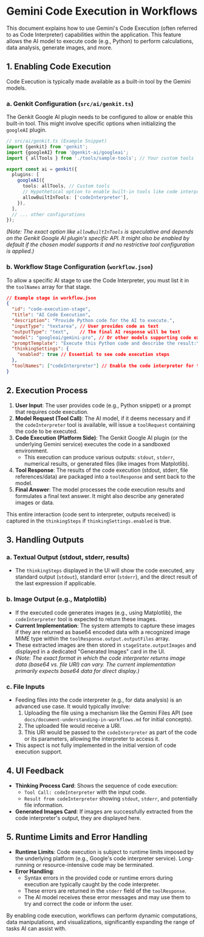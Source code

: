 # Gemini Code Execution in Workflows

This document explains how to use Gemini's Code Execution (often referred to as Code Interpreter) capabilities within the application. This feature allows the AI model to execute code (e.g., Python) to perform calculations, data analysis, generate images, and more.

## 1. Enabling Code Execution

Code Execution is typically made available as a built-in tool by the Gemini models.

### a. Genkit Configuration (`src/ai/genkit.ts`)

The Genkit Google AI plugin needs to be configured to allow or enable this built-in tool. This might involve specific options when initializing the `googleAI` plugin.

```typescript
// src/ai/genkit.ts (Example Snippet)
import {genkit} from 'genkit';
import {googleAI} from '@genkit-ai/googleai';
import { allTools } from './tools/sample-tools'; // Your custom tools

export const ai = genkit({
  plugins: [
    googleAI({
      tools: allTools, // Custom tools
      // Hypothetical option to enable built-in tools like code interpreter:
      allowBuiltInTools: ['codeInterpreter'],
    }),
  ],
  // ... other configurations
});
```
*(Note: The exact option like `allowBuiltInTools` is speculative and depends on the Genkit Google AI plugin's specific API. It might also be enabled by default if the chosen model supports it and no restrictive tool configuration is applied.)*

### b. Workflow Stage Configuration (`workflow.json`)

To allow a specific AI stage to use the Code Interpreter, you must list it in the `toolNames` array for that stage.

```json
// Example stage in workflow.json
{
  "id": "code-execution-stage",
  "title": "AI Code Execution",
  "description": "Provide Python code for the AI to execute.",
  "inputType": "textarea", // User provides code as text
  "outputType": "text",    // The final AI response will be text
  "model": "googleai/gemini-pro", // Or other models supporting code execution
  "promptTemplate": "Execute this Python code and describe the result:\n```python\n{{userInput}}\n```",
  "thinkingSettings": {
    "enabled": true // Essential to see code execution steps
  },
  "toolNames": ["codeInterpreter"] // Enable the code interpreter for this stage
}
```

## 2. Execution Process

1.  **User Input**: The user provides code (e.g., Python snippet) or a prompt that requires code execution.
2.  **Model Request (Tool Call)**: The AI model, if it deems necessary and if the `codeInterpreter` tool is available, will issue a `toolRequest` containing the code to be executed.
3.  **Code Execution (Platform Side)**: The Genkit Google AI plugin (or the underlying Gemini service) executes the code in a sandboxed environment.
    *   This execution can produce various outputs: `stdout`, `stderr`, numerical results, or generated files (like images from Matplotlib).
4.  **Tool Response**: The results of the code execution (stdout, stderr, file references/data) are packaged into a `toolResponse` and sent back to the model.
5.  **Final Answer**: The model processes the code execution results and formulates a final text answer. It might also describe any generated images or data.

This entire interaction (code sent to interpreter, outputs received) is captured in the `thinkingSteps` if `thinkingSettings.enabled` is true.

## 3. Handling Outputs

### a. Textual Output (stdout, stderr, results)

*   The `thinkingSteps` displayed in the UI will show the code executed, any standard output (`stdout`), standard error (`stderr`), and the direct result of the last expression if applicable.

### b. Image Output (e.g., Matplotlib)

*   If the executed code generates images (e.g., using Matplotlib), the `codeInterpreter` tool is expected to return these images.
*   **Current Implementation**: The system attempts to capture these images if they are returned as base64 encoded data with a recognized image MIME type within the `toolResponse.output.outputFiles` array.
*   These extracted images are then stored in `stageState.outputImages` and displayed in a dedicated "Generated Images" card in the UI.
*   *(Note: The exact format in which the code interpreter returns image data (base64 vs. file URI) can vary. The current implementation primarily expects base64 data for direct display.)*

### c. File Inputs

*   Feeding files *into* the code interpreter (e.g., for data analysis) is an advanced use case. It would typically involve:
    1.  Uploading the file using a mechanism like the Gemini Files API (see `docs/document-understanding-in-workflows.md` for initial concepts).
    2.  The uploaded file would receive a URI.
    3.  This URI would be passed to the `codeInterpreter` as part of the code or its parameters, allowing the interpreter to access it.
*   This aspect is not fully implemented in the initial version of code execution support.

## 4. UI Feedback

*   **Thinking Process Card**: Shows the sequence of code execution:
    *   `Tool Call: codeInterpreter` with the input code.
    *   `Result from codeInterpreter` showing `stdout`, `stderr`, and potentially file information.
*   **Generated Images Card**: If images are successfully extracted from the code interpreter's output, they are displayed here.

## 5. Runtime Limits and Error Handling

*   **Runtime Limits**: Code execution is subject to runtime limits imposed by the underlying platform (e.g., Google's code interpreter service). Long-running or resource-intensive code may be terminated.
*   **Error Handling**:
    *   Syntax errors in the provided code or runtime errors during execution are typically caught by the code interpreter.
    *   These errors are returned in the `stderr` field of the `toolResponse`.
    *   The AI model receives these error messages and may use them to try and correct the code or inform the user.

By enabling code execution, workflows can perform dynamic computations, data manipulations, and visualizations, significantly expanding the range of tasks AI can assist with.
